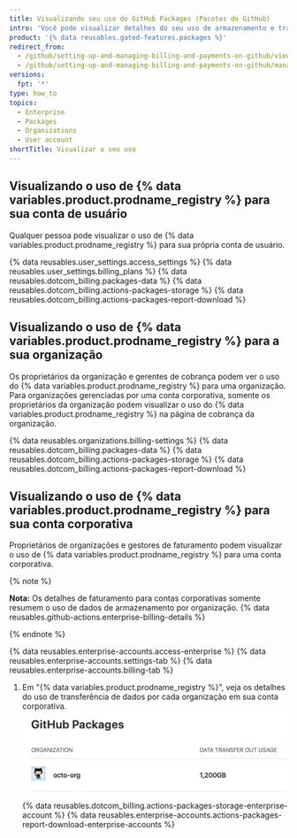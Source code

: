 ```yaml
---
title: Visualizando seu uso do GitHub Packages (Pacotes do GitHub)
intro: 'Você pode visualizar detalhes do seu uso de armazenamento e transferência de dados para {% data variables.product.prodname_registry %}.'
product: '{% data reusables.gated-features.packages %}'
redirect_from:
  - /github/setting-up-and-managing-billing-and-payments-on-github/viewing-your-github-packages-usage
  - /github/setting-up-and-managing-billing-and-payments-on-github/managing-billing-for-github-packages/viewing-your-github-packages-usage
versions:
  fpt: '*'
type: how_to
topics:
  - Enterprise
  - Packages
  - Organizations
  - User account
shortTitle: Visualizar o seu uso
---
```


## Visualizando o uso de {% data variables.product.prodname_registry %} para sua conta de usuário

Qualquer pessoa pode visualizar o uso de {% data variables.product.prodname_registry %} para sua própria conta de usuário.

{% data reusables.user_settings.access_settings %}
{% data reusables.user_settings.billing_plans %}
{% data reusables.dotcom_billing.packages-data %}
{% data reusables.dotcom_billing.actions-packages-storage %}
{% data reusables.dotcom_billing.actions-packages-report-download %}

## Visualizando o uso de {% data variables.product.prodname_registry %} para a sua organização

Os proprietários da organização e gerentes de cobrança podem ver o uso do {% data variables.product.prodname_registry %} para uma organização. Para organizações gerenciadas por uma conta corporativa, somente os proprietários da organização podem visualizar o uso do {% data variables.product.prodname_registry %} na página de cobrança da organização.

{% data reusables.organizations.billing-settings %}
{% data reusables.dotcom_billing.packages-data %}
{% data reusables.dotcom_billing.actions-packages-storage %}
{% data reusables.dotcom_billing.actions-packages-report-download %}

## Visualizando o uso de {% data variables.product.prodname_registry %} para sua conta corporativa

Proprietários de organizações e gestores de faturamento podem visualizar o uso de {% data variables.product.prodname_registry %} para uma conta corporativa.

{% note %}

**Nota:** Os detalhes de faturamento para contas corporativas somente resumem o uso de dados de armazenamento por organização. {% data reusables.github-actions.enterprise-billing-details %}

{% endnote %}

{% data reusables.enterprise-accounts.access-enterprise %}
{% data reusables.enterprise-accounts.settings-tab %}
{% data reusables.enterprise-accounts.billing-tab %}
1. Em "{% data variables.product.prodname_registry %}", veja os detalhes do uso de transferência de dados por cada organização em sua conta corporativa. ![Detalhes do uso da transferência de dados](/assets/images/help/billing/packages-data-enterprise.png)
{% data reusables.dotcom_billing.actions-packages-storage-enterprise-account %}
{% data reusables.enterprise-accounts.actions-packages-report-download-enterprise-accounts %}
